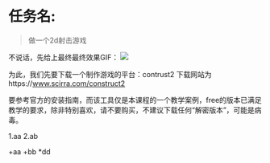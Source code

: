 

# **任务名:**
>做一个2d射击游戏

不说话，先给上最终最终效果GIF：
![](https://github.com/t-a-arnold/swi-homework/blob/gh-pages/images/gif1.gif?raw=true)


为此，我们先要下载一个制作游戏的平台：contrust2
下载网站为https://www.scirra.com/construct2

要参考官方的安装指南，而该工具仅是本课程的一个教学案例，free的版本已满足教学的要求，除非特别喜欢，请不要购买，不建议下载任何“解密版本”，可能是病毒。

1.aa
2.ab

+aa
+bb
*dd